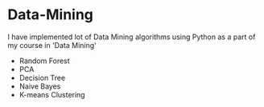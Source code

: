# Data-Mining
I have implemented lot of Data Mining algorithms using Python as a part of my course in 'Data Mining'
- Random Forest
- PCA
- Decision Tree
- Naive Bayes
- K-means Clustering

